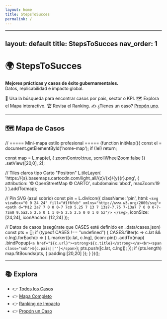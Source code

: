 ```yaml
---
layout: home
title: StepsToSucces
permalink: /
---
```

---
layout: default
title: StepsToSucces
nav_order: 1
---

# 🌍 StepsToSucces
**Mejores prácticas y casos de éxito gubernamentales.**  
Datos, replicabilidad e impacto global.

<div class="hero">
  <p>
    🔎 Usa la búsqueda para encontrar casos por país, sector o KPI.  
    🗺️ Explora el Mapa interactivo.  
    🏆 Revisa el Ranking.  
    ✍️ ¿Tienes un caso? <a href="/propose/">Propón uno</a>.
  </p>
</div>

---

## 🗺️ Mapa de Casos
<div id="home-map"></div>

<link rel="stylesheet" href="https://unpkg.com/leaflet@1.9.4/dist/leaflet.css"/>
<script src="https://unpkg.com/leaflet@1.9.4/dist/leaflet.js"></script>

<script>
const CASES = [
{% for c in site.cases %}
{
  title: {{ c.title | jsonify }},
  url: "{{ c.url }}",
  pais: {{ c.pais | jsonify }},
  lat: {{ c.lat | default: 'null' }},
  lng: {{ c.lng | default: 'null' }}
},
{% endfor %}
];
</script>

// ===== Mini-mapa estilo profesional =====
(function initMap(){
  const el = document.getElementById('home-map');
  if (!el) return;

  const map = L.map(el, { zoomControl:true, scrollWheelZoom:false })
               .setView([20,0], 2);

  // Tiles claros tipo Carto "Positron"
  L.tileLayer(
    'https://{s}.basemaps.cartocdn.com/light_all/{z}/{x}/{y}{r}.png',
    { attribution: '&copy; OpenStreetMap &copy; CARTO', subdomains:'abcd', maxZoom:19 }
  ).addTo(map);

  // Pin SVG (azul sobrio)
  const pin = L.divIcon({
    className: 'pin',
    html: `<svg viewBox="0 0 24 24" fill="#1f6feb" xmlns="http://www.w3.org/2000/svg">
             <path d="M12 2a7 7 0 0 0-7 7c0 5.25 7 13 7 13s7-7.75 7-13a7 7 0 0 0-7-7zm0 9.5a2.5 2.5 0 1 1 0-5 2.5 2.5 0 0 1 0 5z"/>
           </svg>`,
    iconSize: [24,24],
    iconAnchor: [12,24]
  });

  // Datos de casos (asegúrate que CASES esté definido en _data/cases.json)
  const pts = [];
  if (typeof CASES !== "undefined") {
    CASES.filter(c => c.lat && c.lng).forEach(c => {
      L.marker([c.lat, c.lng], {icon: pin})
        .addTo(map)
        .bindPopup(`<a href="${c.url}"><strong>${c.title}</strong></a><br><span class="sub">${c.pais||''}</span>`);
      pts.push([c.lat, c.lng]);
    });
    if (pts.length) map.fitBounds(pts, { padding:[20,20] });
  }
})();
</script>

---

## 📚 Explora
- 👉 [Todos los Casos](/cases/)
- 👉 [Mapa Completo](/map/)
- 👉 [Ranking de Impacto](/ranking/)
- 👉 [Propón un Caso](/propose/)

